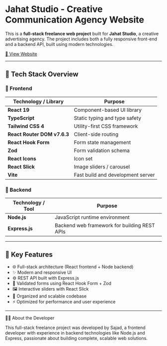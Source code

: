 # Jahat Studio - Creative Communication Agency Website

This is a **full-stack freelance web project** built for **Jahat Studio**, a creative advertising agency.
The project includes both a fully responsive front-end and a backend API, built using modern technologies.

[🔗 View Website](https://jahatstudio.com)

---

## 🧰 Tech Stack Overview

### 🔹 Frontend

| Technology / Library       | Purpose                                         |
|---------------------------|-------------------------------------------------|
| **React 19**              | Component-based UI library                      |
| **TypeScript**            | Static typing and type safety                   |
| **Tailwind CSS 4**        | Utility-first CSS framework                     |
| **React Router DOM v7.6.3** | Client-side routing                           |
| **React Hook Form**       | Form state management                          |
| **Zod**                   | Form validation schema                         |
| **React Icons**           | Icon set                                       |
| **React Slick**           | Image sliders / carousel                       |
| **Vite**                  | Fast build and development server              |

### 🔸 Backend

| Technology / Tool         | Purpose                                         |
|---------------------------|-------------------------------------------------|
| **Node.js**               | JavaScript runtime environment                  |
| **Express.js**            | Backend web framework for building REST APIs   |

---

## 🎯 Key Features

- 🌐 Full-stack architecture (React frontend + Node backend)
- ✨ Modern and responsive UI
- ⚙️ REST API built with Express.js
- 🧾 Validated forms using React Hook Form + Zod
- 🖼️ Interactive sliders with React Slick
- 📂 Organized and scalable codebase
- ⚡ Optimized for performance and user experience

---
👨‍💻 About the Developer

This full-stack freelance project was developed by Sajad,
a frontend developer with experience in backend technologies like Node.js and Express, passionate about building complete, scalable web solutions.
